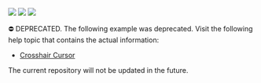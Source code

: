 <!-- default badges list -->
![](https://img.shields.io/endpoint?url=https://codecentral.devexpress.com/api/v1/VersionRange/134061531/10.2.3%2B)
[![](https://img.shields.io/badge/Open_in_DevExpress_Support_Center-FF7200?style=flat-square&logo=DevExpress&logoColor=white)](https://supportcenter.devexpress.com/ticket/details/E890)
[![](https://img.shields.io/badge/📖_How_to_use_DevExpress_Examples-e9f6fc?style=flat-square)](https://docs.devexpress.com/GeneralInformation/403183)
<!-- default badges end -->

⛔ DEPRECATED. The following example was deprecated. Visit the following help topic that contains the actual information:

* [Crosshair Cursor](https://docs.devexpress.com/WindowsForms/14710/controls-and-libraries/chart-control/end-user-features/tooltip-and-crosshair-cursor/crosshair-cursor)

The current repository will not be updated in the future.